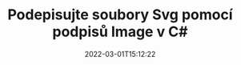 ---
############################# Static ############################
layout: "auto-gen-signature"
date: 2022-03-01T15:12:22
draft: false
operation: Sign
signaturetype: Image
fileformat: Svg
productName: .NET
lang: cs
productCode: net
otherformats: pdf doc docx docm dot dotm dotx odt ott rtf xls xlsx xlsm xlsb csv ods ots xltx xltm ppt pptx pps ppsx odp otp potx potm pptm ppsm png jpg bmp gif tiff svg webp wmf
breadcrumb: Put Image signature on Svg for C#

############################# Head ############################
head_title: "Přidání podpisů Image do souboru Svg pomocí C#"
head_description: "Vložte podpis Image do souboru Svg pro .NET pomocí několika řádků kódu. Pomocí rozhraní GroupDocs Document Signature API podepisujte desítky formátů souborů."

############################# Header ############################
title: "Podepisujte soubory Svg pomocí podpisů Image v C#"
description: "Jak přidat podpis Image pomocí několika řádků kódu .NET"
bg_image: "https://cms.admin.containerize.com/templates/aspose/App_Themes/V3/images/bg/header1.png"
bg_overlay: false
button:
    enable: true

############################# SubMenu ############################
submenu:
    enable: true

    left:
        img_alt: "GroupDocs.Signature for .NET"
        image: "https://cms.admin.containerize.com/templates/groupdocs/images/product-logos/90x90-noborder/groupdocs-signature-net.png"
        product: "GroupDocs.Signature"
        platform: ".NET"



############################# About ############################
about:
    enable: true
    title: "O rozhraní API pro podpisy obrázků GroupDocs.Signature for .NET"
    content: |
        [GroupDocs.Signature for .NET](https://products.groupdocs.com/signature/net/) je oblíbené rozhraní API pro elektronické podepisování digitálních dokumentů. K dispozici jsou podpisy jako texty, obrázky, digitální certifikáty, čárové kódy, QR kódy, razítka nebo metadata. Podpisy lze umístit do souborů PDF, dokumentů MS Word, sešitů MS Excel, prezentací MS PowerPoint, souborů Adobe Photoshop a různých obrazových formátů. Zákazníci mohou podepsat svůj dokument a aktualizovat, vyhledávat, ověřovat, mazat nebo zobrazovat elektronické podpisy, které byly na tyto dokumenty vloženy. Navíc je k dispozici mnoho schopností pro přizpůsobení podpisů.
    

############################# Steps ############################
steps:
    enable: true
    title_left: "Kroky k podepsání Svg pomocí Image v C#"
    content_left: |
        [GroupDocs.Signature for .NET](https://products.groupdocs.com/signature/net/) umožňuje rychle a snadno podepisovat dokumenty Svg pomocí podpisů Image.
        
        * Vytvořte instanci třídy Signature poskytující soubor Svg, který se má podepisovat jako cesta nebo proud paměti
        * Instantujte třídu SignOptions a nastavte všechna požadovaná data.
        * Vyvolejte metodu Signature.Sign() předáním výstupního souboru Svg nebo proudu paměti

    title_right: " Požadavky na systém"
    content_right: |
        GroupDocs.Signature for .NET jsou podporovány na všech hlavních platformách a operačních systémech. Před spuštěním níže uvedeného kódu se prosím ujistěte, že máte na svém systému nainstalovány následující předpoklady.

        * Operační systémy: Microsoft Windows, Linux, MacOS
        * Vývojová prostředí: Microsoft Visual Studio, Xamarin, MonoDevelop
        * Frameworks: .NET Framework, .NET Standard, .NET Core, Mono
        * Získejte nejnovější GroupDocs.Signature for .NET od [Nuget](https://www.nuget.org/packages/groupdocs.signature)
         
    code: |
        ```csharp    
                
        // Set up input Svg file
        string filePath = "input.svg";
        // Set up output file
        string outputFilePath = "output.svg";
        // Provide image file
        string imageFilePath = "image.png";

        // Instantiate Signature for input file
        using (GroupDocs.Signature.Signature signature = new GroupDocs.Signature.Signature(filePath))
        {
            //Provide sign options
            ImageSignOptions options = new ImageSignOptions(imageFilePath)
            {
                // set signature position
                Left = 50,
                Top = 200
            };

            // sign Svg document
            SignResult result = signature.Sign(outputFilePath, options);
        }

        ```

############################# Demos ############################
demos:
    enable: true
    title: "Podepisování dokumentů Svg pomocí živé ukázky Image"
    content: |
       Podepište soubor Svg pomocí různých podpisů právě teď na webu [GroupDocs.Signature App](https://products.groupdocs.app/signature/family). Bezplatné online demo na vás čeká.          

############################# More Formats ############################
more_formats:
    enable: true
    title: "Další podporované podpisy Image pro C#"
    content: |
        "Můžete také podepsat Svg pomocí jiných typů podpisů. Podívejte se prosím na níže uvedený seznam."
    format: 
       
       
back_to_top:
    enable: true
---